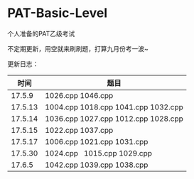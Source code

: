 # PAT-Basic-Level
个人准备的PAT乙级考试

不定期更新，用空就来刷刷题，打算九月份考一波~

更新日志：

时间 | 题目
-----|----
17.5.9|1026.cpp  1046.cpp
17.5.13|1004.cpp  1018.cpp  1041.cpp  1032.cpp
17.5.14|1036.cpp  1027.cpp  1012.cpp  1028.cpp
17.5.15|1022.cpp  1037.cpp
17.5.17|1006.cpp  1021.cpp  1031.cpp
17.5.30|1024.cpp   1015.cpp  1029.cpp
17.6.5|1042.cpp 1039.cpp  1038.cpp

